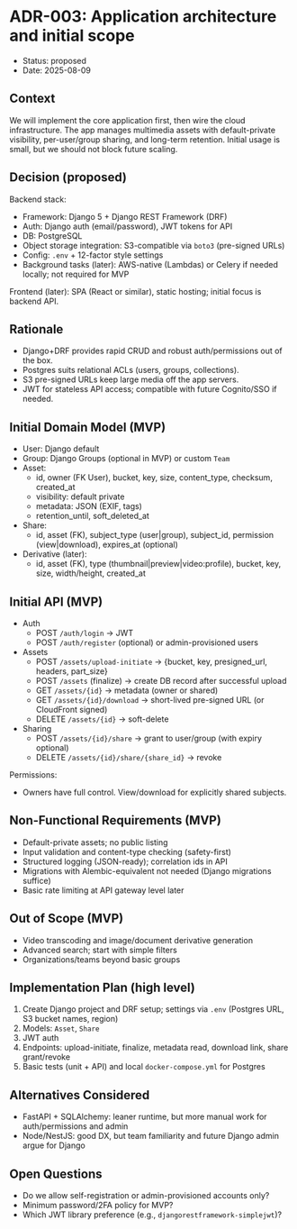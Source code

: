 # ADR-003: Application architecture and initial scope

- Status: proposed
- Date: 2025-08-09

## Context
We will implement the core application first, then wire the cloud infrastructure. The app manages multimedia assets with default-private visibility, per-user/group sharing, and long-term retention. Initial usage is small, but we should not block future scaling.

## Decision (proposed)
Backend stack:
- Framework: Django 5 + Django REST Framework (DRF)
- Auth: Django auth (email/password), JWT tokens for API
- DB: PostgreSQL
- Object storage integration: S3-compatible via `boto3` (pre-signed URLs)
- Config: `.env` + 12-factor style settings
- Background tasks (later): AWS-native (Lambdas) or Celery if needed locally; not required for MVP

Frontend (later): SPA (React or similar), static hosting; initial focus is backend API.

## Rationale
- Django+DRF provides rapid CRUD and robust auth/permissions out of the box.
- Postgres suits relational ACLs (users, groups, collections).
- S3 pre-signed URLs keep large media off the app servers.
- JWT for stateless API access; compatible with future Cognito/SSO if needed.

## Initial Domain Model (MVP)
- User: Django default
- Group: Django Groups (optional in MVP) or custom `Team`
- Asset:
  - id, owner (FK User), bucket, key, size, content_type, checksum, created_at
  - visibility: default private
  - metadata: JSON (EXIF, tags)
  - retention_until, soft_deleted_at
- Share:
  - id, asset (FK), subject_type (user|group), subject_id, permission (view|download), expires_at (optional)
- Derivative (later):
  - id, asset (FK), type (thumbnail|preview|video:profile), bucket, key, size, width/height, created_at

## Initial API (MVP)
- Auth
  - POST `/auth/login` → JWT
  - POST `/auth/register` (optional) or admin-provisioned users
- Assets
  - POST `/assets/upload-initiate` → {bucket, key, presigned_url, headers, part_size}
  - POST `/assets` (finalize) → create DB record after successful upload
  - GET `/assets/{id}` → metadata (owner or shared)
  - GET `/assets/{id}/download` → short-lived pre-signed URL (or CloudFront signed)
  - DELETE `/assets/{id}` → soft-delete
- Sharing
  - POST `/assets/{id}/share` → grant to user/group (with expiry optional)
  - DELETE `/assets/{id}/share/{share_id}` → revoke

Permissions:
- Owners have full control. View/download for explicitly shared subjects.

## Non-Functional Requirements (MVP)
- Default-private assets; no public listing
- Input validation and content-type checking (safety-first)
- Structured logging (JSON-ready); correlation ids in API
- Migrations with Alembic-equivalent not needed (Django migrations suffice)
- Basic rate limiting at API gateway level later

## Out of Scope (MVP)
- Video transcoding and image/document derivative generation
- Advanced search; start with simple filters
- Organizations/teams beyond basic groups

## Implementation Plan (high level)
1. Create Django project and DRF setup; settings via `.env` (Postgres URL, S3 bucket names, region)
2. Models: `Asset`, `Share`
3. JWT auth
4. Endpoints: upload-initiate, finalize, metadata read, download link, share grant/revoke
5. Basic tests (unit + API) and local `docker-compose.yml` for Postgres

## Alternatives Considered
- FastAPI + SQLAlchemy: leaner runtime, but more manual work for auth/permissions and admin
- Node/NestJS: good DX, but team familiarity and future Django admin argue for Django

## Open Questions
- Do we allow self-registration or admin-provisioned accounts only?
- Minimum password/2FA policy for MVP?
- Which JWT library preference (e.g., `djangorestframework-simplejwt`)?

